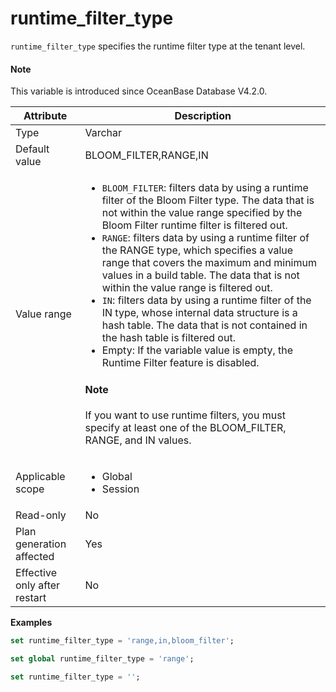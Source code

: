 # runtime_filter_type

`runtime_filter_type` specifies the runtime filter type at the tenant level. 

<main id="notice" type='explain'>

  <h4>Note</h4>

  <p>This variable is introduced since OceanBase Database V4.2.0. </p>

</main>

| Attribute | Description |
| --- | --- |
| Type | Varchar |
| Default value | BLOOM_FILTER,RANGE,IN |
| Value range | <ul><li>`BLOOM_FILTER`: filters data by using a runtime filter of the Bloom Filter type. The data that is not within the value range specified by the Bloom Filter runtime filter is filtered out.   </li><li>`RANGE`: filters data by using a runtime filter of the RANGE type, which specifies a value range that covers the maximum and minimum values in a build table. The data that is not within the value range is filtered out.  </li><li>`IN`: filters data by using a runtime filter of the IN type, whose internal data structure is a hash table. The data that is not contained in the hash table is filtered out.  </li><li>Empty: If the variable value is empty, the Runtime Filter feature is disabled.  </li></ul><main id="notice" type='explain'><h4>Note</h4><p>If you want to use runtime filters, you must specify at least one of the BLOOM_FILTER, RANGE, and IN values. </p></main> |
| Applicable scope | <ul><li>Global  </li><li>Session </li></ul> |
| Read-only | No |
| Plan generation affected | Yes |
| Effective only after restart | No |

**Examples**

```sql
set runtime_filter_type = 'range,in,bloom_filter';
```

```sql
set global runtime_filter_type = 'range';
```

```sql
set runtime_filter_type = '';
```
